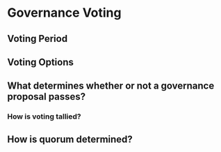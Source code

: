 # Governance Voting

## Voting Period 

## Voting Options 

## What determines whether or not a governance proposal passes?

### How is voting tallied?

## How is quorum determined?